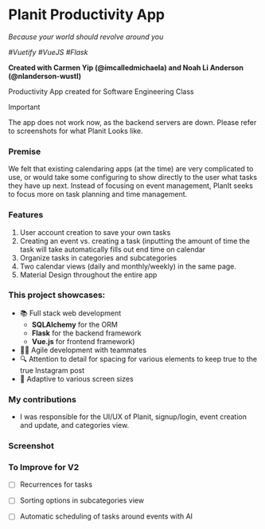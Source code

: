 # Planit Productivity App
_Because your world should revolve around you_

_\#Vuetify \#VueJS \#Flask_

**Created with Carmen Yip \(@imcalledmichaela\) and Noah Li Anderson \(@nlanderson-wustl\)**

Productivity App created for Software Engineering Class

> [!IMPORTANT]
> The app does not work now, as the backend servers are down. Please refer to screenshots for what Planit Looks like.

### Premise
We felt that existing calendaring apps (at the time) are very complicated to use, or would take some configuring to show directly to the user what tasks they have up next. Instead of focusing on event management, PlanIt seeks to focus more on task planning and time management.

### Features
1. User account creation to save your own tasks
2. Creating an event vs. creating a task (inputting the amount of time the task will take automatically fills out end time on calendar
3. Organize tasks in categories and subcategories
4. Two calendar views (daily and monthly/weekly) in the same page. 
5. Material Design throughout the entire app

### This project showcases:
- 📚 Full stack web development
  - **SQLAlchemy** for the ORM
  - **Flask** for the backend framework
  - **Vue.js** for frontend framework)
- 🏃‍♂️ Agile development with teammates
- 🔍 Attention to detail for spacing for various elements to keep true to the true Instagram post
- 📱 Adaptive to various screen sizes

### My contributions
- I was responsible for the UI/UX of Planit, signup/login, event creation and update, and categories view.
  
### Screenshot

### To Improve for V2
- [ ] Recurrences for tasks
- [ ] Sorting options in subcategories view
- [ ] Automatic scheduling of tasks around events with AI


